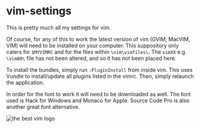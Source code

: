 # vim-settings
This is pretty much all my settings for vim.

Of course, for any of this to work the latest version of vim (GVIM, MacVIM, VIM) will need to be installed on your computer.
This suppository only caters for `$MYVIMRC` and for the files within `\vim\vimfiles\`. The `vimXX` e.g. `\vim80\` file has not been altered, and so it has not been placed here.

To install the bundles, simply run `:PluginInstall` from inside vim. This uses Vundle to install/update all plugins listed in the vimrc. Then, simply relaunch the application.

In order for the font to work it will need to be downloaded as well. The font used is Hack for Windows and Monaco for Apple. Source Code Pro is also another great font alternative.

![the best vim logo](https://github.com/callumfrance/vim-settings/vim3d_the_editor.jpg)
